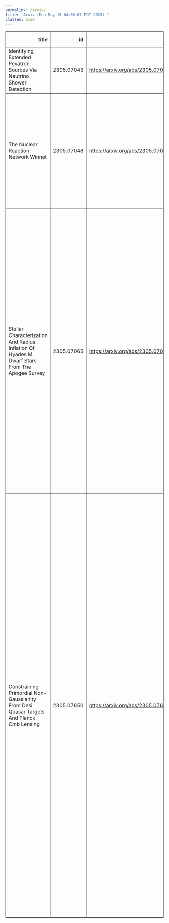 ```yaml
---
permalink: /Arxiv/
title: "Arxiv (Mon May 15 04:00:07 EDT 2023) "
classes: wide
---
```

<table border="1" class="dataframe">
  <thead>
    <tr style="text-align: right;">
      <th>title</th>
      <th>id</th>
      <th>url</th>
      <th>authors</th>
      <th>Local Authors</th>
    </tr>
  </thead>
  <tbody>
    <tr>
      <td>Identifying Extended Pevatron Sources Via Neutrino Shower Detection</td>
      <td>2305.07043</td>
      <td><a href="https://arxiv.org/abs/2305.07043" target="_blank">https://arxiv.org/abs/2305.07043</a></td>
      <td>Takahiro Sudoh, John F. Beacom</td>
      <td>John Beacom, John F. Beacom, Takahiro Sudoh (Sudo)</td>
    </tr>
    <tr>
      <td>The Nuclear Reaction Network Winnet</td>
      <td>2305.07048</td>
      <td><a href="https://arxiv.org/abs/2305.07048" target="_blank">https://arxiv.org/abs/2305.07048</a></td>
      <td>M. Reichert, C. Winteler, O. Korobkin, A. Arcones, J. Bliss, M. Eichler, U. Frischknecht, C. Fröhlich, R. Hirschi, M. Jacobi, J. Kuske, G. Martínez-Pinedo, D. Martin, D. Mocelj, T. Rauscher, F. -K. Thielemann</td>
      <td>David Martin</td>
    </tr>
    <tr>
      <td>Stellar Characterization And Radius Inflation Of Hyades M Dwarf Stars   From The Apogee Survey</td>
      <td>2305.07065</td>
      <td><a href="https://arxiv.org/abs/2305.07065" target="_blank">https://arxiv.org/abs/2305.07065</a></td>
      <td>Fábio Wanderley, Katia Cunha, Diogo Souto, Verne V. Smith, Lyra Cao, Marc Pinsonneault, C. Allende Prieto, Kevin Covey, Thomas Masseron, Ilaria Pascucci, Keivan G. Stassun, Ryan Terrien, Galen J. Bergsten, Dmitry Bizyaev, José G. Fernández-Trincado, Henrik Jönsson, Sten Hasselquist, Jon A. Holtzman, Richard R. Lane, Suvrath Mahadevan, Steven R. Majewski, Dante Minniti, Kaike Pan, Javier Serna, Jennifer Sobeck, Guy S. Stringfellow</td>
      <td>Lyra Cao, Marc Pinsonneault</td>
    </tr>
    <tr>
      <td>Constraining Primordial Non-Gaussianity From Desi Quasar Targets And   Planck Cmb Lensing</td>
      <td>2305.07650</td>
      <td><a href="https://arxiv.org/abs/2305.07650" target="_blank">https://arxiv.org/abs/2305.07650</a></td>
      <td>Alex Krolewski, Will J. Percival, Simone Ferraro, Edmond Chaussidon, Mehdi Rezaie, Jessica Nicole Aguilar, Steven Ahlen, David Brooks, Kyle Dawson, Axel De La Macorra, Peter Doel, Kevin Fanning, Andreu Font-Ribera, Satya Gontcho A Gontcho, Julien Guy, Klaus Honscheid, Robert Kehoe, Theodore Kisner, Anthony Kremin, Martin Landriau, Michael E. Levi, Paul Martini, Aaron M. Meisner, Ramon Miquel, Jundan Nie, Claire Poppett, Ashley J. Ross, Graziano Rossi, Michael Schubnell, Hee-Jong Seo, Gregory Tarle, Mariana Vargas-Magana, Benjamin Alan Weaver, Christophe Yeche, Rongpu Zhou, Zhimin Zhou</td>
      <td>Ashley Ross, Kevin Fanning, Klaus Honscheid, Paul Martini</td>
    </tr>
  </tbody>
</table>